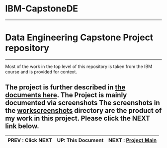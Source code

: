 # IBM-CapstoneDE

---
# Data Engineering Capstone Project repository

---
 
Most of the work in the top level of this repository is taken from the IBM course and is provided for context. 
 
 
The project is further described in [the documents here](Project.md). The Project is mainly documented via screenshots
The screenshots in the [workscreenshots](workscreenshots/) directory are the product of my work in this project.
Please click the **NEXT** link below.
 ---
|  PREV : **Click NEXT** | UP:  **This Document** | NEXT : [Project Main](Project.md)
|---|---|---|
